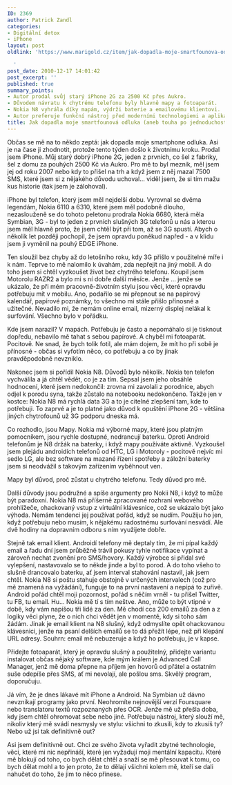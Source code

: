 ```yaml
---
ID: 2369
author: Patrick Zandl
categories:
- Digitální detox
- iPhone
layout: post
oldlink: 'https://www.marigold.cz/item/jak-dopadla-moje-smartfounova-odluka-aneb-touha-po-jednoduchosti

  '
post_date: 2010-12-17 14:01:42
post_excerpt: ''
published: true
summary_points:
- Autor prodal svůj starý iPhone 2G za 2500 Kč přes Aukro.
- Důvodem návratu k chytrému telefonu byly hlavně mapy a fotoaparát.
- Nokia N8 vyhrála díky mapám, výdrži baterie a emailovému klientovi.
- Autor preferuje funkční nástroj před moderními technologiemi a aplikacemi.
title: Jak dopadla moje smartfounová odluka (aneb touha po jednoduchosti)
---
```


Občas se mě na to někdo zeptá: jak dopadla moje smartphone odluka. Asi je na čase ji zhodnotit, protože tento týden došlo k životnímu kroku. Prodal jsem iPhone. Můj starý dobrý iPhone 2G, jeden z prvních, co šel z fabriky, šel z domu za pouhých 2500 Kč via Aukro. Pro mě to byl mezník, měl jsem jej od roku 2007 nebo kdy to přišel na trh a když jsem z něj mazal 7500 SMS, které jsem si z nějakého důvodu uchoval... viděl jsem, že si tím mažu kus historie (tak jsem je zálohoval).

iPhone byl telefon, který jsem měl nejdelší dobu. Vyrovnal se dvěma legendám, Nokia 6110 a 6310, které jsem měl podobně dlouho, nezaslouženě se do tohoto peletonu prodrala Nokia 6680, která měla Symbian, 3G - byl to jeden z prvních slušných 3G telefonů u nás a kterou jsem měl hlavně proto, že jsem chtěl být při tom, až se 3G spustí. Abych o několik let později pochopil, že jsem opravdu poněkud napřed - a v klidu jsem ji vyměnil na pouhý EDGE iPhone. 

Ten sloužil bez chyby až do letošního roku, kdy 3G přišlo v použitelné míře i k nám. Teprve to mě nalomilo k úvahám, zda nepřejít na jiný mobil. A do toho jsem si chtěl vyzkoušet život bez chytrého telefonu. Koupil jsem Motorolu RAZR2 a bylo mi s ní dobře další měsíce. Jenže ... jenže se ukázalo, že při mém pracovně-životním stylu jsou věci, které opravdu potřebuju mít v mobilu. Ano, podařilo se mi přepnout se na papírový kalendář, papírové poznámky, to všechno mi stále přišlo přínosné a užitečné. Nevadilo mi, že nemám online email, mizerný displej nelákal k surfování. Všechno bylo v pořádku. 

Kde jsem narazil? V mapách. Potřebuju je často a nepomáhalo si je tisknout dopředu, nebavilo mě tahat s sebou papírové. A chyběl mi fotoaparát. Pocitově. Ne snad, že bych tolik fotil, ale mám dojem, že mít ho při sobě je přínosné - občas si vyfotím něco, co potřebuju a co by jinak pravděpodobně nevzniklo. 

Nakonec jsem si pořídil Nokia N8. Důvodů bylo několik. Nokia ten telefon vychválila a já chtěl vědět, co je za tím. Sepsal jsem jeho obsáhlé hodnocení, které jsem nedokončil: zrovna mi zavolali z porodnice, abych odjel k porodu syna, takže zůstalo na notebooku nedokončeno. Takže jen v kostce: Nokia N8 má rychlá data 3G a to je citelné zlepšení tam, kde to potřebuji. To zaprvé a je to platné jako důvod k opuštění iPhone 2G - většina jiných chytrofounů už 3G podporu dneska má. 

Co rozhodlo, jsou Mapy. Nokia má výborné mapy, které jsou platným pomocníkem, jsou rychle dostupné, nedrancují baterku. Oproti Android telefonům je N8 držák na baterky, i když mapy používáte aktivně. Vyzkoušel jsem plejádu androidích telefonů od HTC, LG i Motoroly - pocitově nejvíc mi sedlo LG, ale bez software na mazané řízení spotřeby a záložní baterky jsem si neodvážil s takovým zařízením vyběhnout ven. 

Mapy byl důvod, proč zůstat u chytrého telefonu. Tedy důvod pro mě. 

Další důvody jsou podružné a spíše argumenty pro Nokii N8, i když to může být paradoxní. Nokia N8 má příšerně zpracované rozhraní webového prohlížeče, ohackovaný vstup z virtuální klávesnice, což se ukázalo být jako výhoda. Nemám tendenci jej používat pořád, když se nudím. Použiju ho jen, když potřebuju nebo musím, k nějakému radostnému surfování nesvádí. Ale dvě hodiny na dopravním odboru s ním využijete dobře. 

Stejně tak email klient. Androidí telefony mě deptaly tím, že mi pípal každý email a řadu dní jsem průběžně trávil pokusy tyhle notifikace vypínat a zároveň nechat zvonění pro SMS/hovory. Každý výrobce si přidal své vylepšení, nastavovalo se to někde jinde a byl to porod. A do toho všeho to slušně drancovalo baterku, ať jsem interval stahování nastavil, jak jsem chtěl. Nokia N8 si poštu stahuje obstojně v určených intervalech (což pro mě znamená na vyžádání), funguje to na první nastavení a nepípá to zuřivě. Android pořád chtěl moji pozornost, pořád s něčím vrněl - tu přišel Twitter, tu FB, tu email. Hu... Nokia mě tí s tím neštve. Ano, může to být vtipné v době, kdy vám napíšou tři lidé za den. Mě chodí cca 200 emailů za den a z logiky věci plyne, že o nich chci vědět jen v momentě, kdy si toho sám žádám. Jinak je email klient na N8 slušný, když odmyslíte opět ohackovanou klávesnici, jenže na psaní delších emailů se to dá přežít lépe, než při klepání URL adresy. Souhrn: email mě nebuzeruje a když ho potřebuju, je v kapse. 

Přidejte fotoaparát, který je opravdu slušný a použitelný, přidejte variantu instalovat občas nějaký software, kde mým králem je Advanced Call Manager, jenž mě doma přepne na příjem jen hovorů od přátel a ostatním suše odepíše přes SMS, ať mi nevolají, ale pošlou sms. Skvělý program, doporučuju. 

Já vím, že je dnes lákavé mít iPhone a Android. Na Symbian už dávno nevznikají programy jako první. Neohromíte nejnovější verzí Foursquare nebo translatoru textů rozpoznaných přes OCR. Jenže mě už přešla doba, kdy jsem chtěl ohromovat sebe nebo jiné. Potřebuju nástroj, který slouží mě, nikoliv který mě svádí nesmysly ve stylu: všichni to zkusili, kdy to zkusíš ty? Nebo už jsi tak definitivně out? 

Asi jsem definitivně out. Chci ze svého života vyřadit zbytné technologie, věci, které mi nic nepřináší, které jen vyžadují moji mentální kapacitu. Které mě blokují od toho, co bych dělat chtěl a snaží se mě přesouvat k tomu, co bych dělat mohl a to jen proto, že to dělají všichni kolem mě, kteří se dali nahučet do toho, že jim to něco přinese.